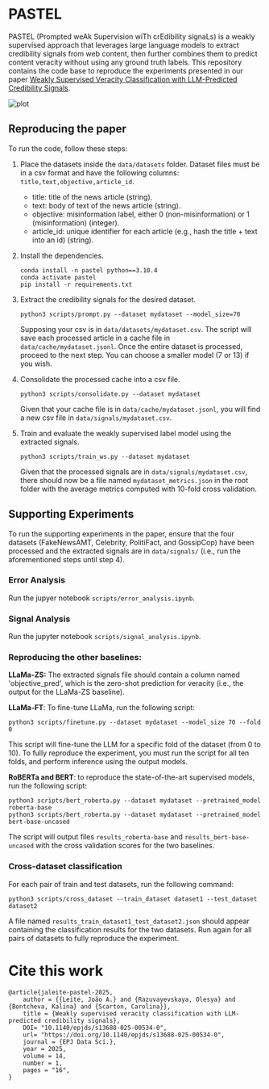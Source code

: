 # PASTEL
PASTEL (Prompted weAk Supervision wiTh crEdibility signaLs) is a weakly supervised approach that leverages large language models to extract credibility signals from web content, then further combines them to predict
content veracity without using any ground truth labels. This repository contains the code base to reproduce the experiments presented in our paper [Weakly Supervised Veracity Classification with LLM-Predicted Credibility Signals](https://epjdatascience.springeropen.com/articles/10.1140/epjds/s13688-025-00534-0).


![plot](./diagram.png)

## Reproducing the paper
To run the code, follow these steps:

1. Place the datasets inside the ```data/datasets``` folder. Dataset files must be in a csv format and have the following columns: ```title,text,objective,article_id```.
   
   * title: title of the news article (string).
   * text: body of text of the news article (string).
   * objective: misinformation label, either 0 (non-misinformation) or 1 (misinformation) (integer).
   * article_id: unique identifier for each article (e.g., hash the title + text into an id) (string).

2. Install the dependencies.
   ```shell
   conda install -n pastel python==3.10.4
   conda activate pastel
   pip install -r requirements.txt
   ``` 

3. Extract the credibility signals for the desired dataset.
   ```shell
   python3 scripts/prompt.py --dataset mydataset --model_size=70
   ```
   Supposing your csv is in ```data/datasets/mydataset.csv```.
   The script will save each processed article in a cache file in ```data/cache/mydataset.jsonl```. Once the entire dataset is processed, proceed to the next step. You can choose a smaller model (7 or 13) if you wish.

4. Consolidate the processed cache into a csv file.
   ```shell
   python3 scripts/consolidate.py --dataset mydataset
   ```
   Given that your cache file is in ```data/cache/mydataset.jsonl```, you will find a new csv file in ```data/signals/mydataset.csv```.

5. Train and evaluate the weakly supervised label model using the extracted signals.
   ```shell
   python3 scripts/train_ws.py --dataset mydataset
   ```
   Given that the processed signals are in ```data/signals/mydataset.csv```, there should now be a file named ```mydataset_metrics.json``` in the root folder with the average metrics computed with 10-fold cross validation.

## Supporting Experiments
To run the supporting experiments in the paper, ensure that the four datasets (FakeNewsAMT, Celebrity, PolitiFact, and GossipCop) have been processed and the extracted signals are in ```data/signals/``` (i.e., run the aforementioned steps until step 4).

### Error Analysis
Run the jupyer notebook ```scripts/error_analysis.ipynb```.

### Signal Analysis
Run the jupyter notebook ```scripts/signal_analysis.ipynb```.

### Reproducing the other baselines:
**LLaMa-ZS:** The extracted signals file should contain a column named 'objective_pred', which is the zero-shot prediction for veracity (i.e., the output for the LLaMa-ZS baseline).

**LLaMa-FT**: To fine-tune LLaMa, run the following script:
```shell
python3 scripts/finetune.py --dataset mydataset --model_size 70 --fold 0
 ```
This script will fine-tune the LLM for a specific fold of the dataset (from 0 to 10). To fully reproduce the experiment, you must run the script for all ten folds, and perform inference using the output models.

**RoBERTa and BERT**: to reproduce the state-of-the-art supervised models, run the following script:

```shell
python3 scripts/bert_roberta.py --dataset mydataset --pretrained_model roberta-base
python3 scripts/bert_roberta.py --dataset mydataset --pretrained_model bert-base-uncased
```
The script will output files ```results_roberta-base``` and ```results_bert-base-uncased``` with the cross validation scores for the two baselines.

### Cross-dataset classification
For each pair of train and test datasets, run the following command:
```shell
python3 scripts/cross_dataset --train_dataset dataset1 --test_dataset dataset2
```
A file named ```results_train_dataset1_test_dataset2.json``` should appear containing the classification results for the two datasets. Run again for all pairs of datasets to fully reproduce the experiment.

# Cite this work
```
@article{jaleite-pastel-2025,
	author = {{Leite, João A.} and {Razuvayevskaya, Olesya} and {Bontcheva, Kalina} and {Scarton, Carolina}},
	title = {Weakly supervised veracity classification with LLM-predicted credibility signals},
	DOI= "10.1140/epjds/s13688-025-00534-0",
	url= "https://doi.org/10.1140/epjds/s13688-025-00534-0",
	journal = {EPJ Data Sci.},
	year = 2025,
	volume = 14,
	number = 1,
	pages = "16",
}

```
